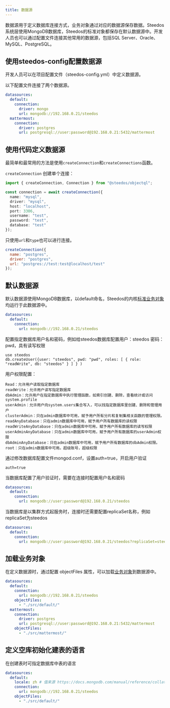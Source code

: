 ```yaml
---
title: 数据源
---
```


数据源用于定义数据库连接方式，业务对象通过对应的数据源保存数据。Steedos系统层使用MongoDB数据库，Steedos的标准对象都保存在默认数据源中。开发人员也可以通过配置文件连接其他常用的数据源，包括SQL Server、Oracle、MySQL、PostgreSQL。

## 使用steedos-config配置数据源

开发人员可以在项目配置文件（steedos-config.yml）中定义数据源。

以下配置文件连接了两个数据源。

```yaml
datasources:
  default:
    connection:
      driver: mongo
      url: mongodb://192.168.0.21/steedos
  mattermost:
    connection:
      driver: postgres
      url: postgresql://user:password@192.168.0.21:5432/mattermost
```

## 使用代码定义数据源

最简单和最常用的方法是使用`createConnection`和`createConnections`函数。

`createConnection` 创建单个连接：

```typescript
import { createConnection, Connection } from "@steedos/objectql";

const connection = await createConnection({
  name: "mysql",
  driver: "mysql",
  host: "localhost",
  port: 3306,
  username: "test",
  password: "test",
  database: "test"
});
```

只使用`url`和`type`也可以进行连接。

```js
createConnection({
  name: "postgres",  
  driver: "postgres",
  url: "postgres://test:test@localhost/test"
});
```

## 默认数据源

默认数据源使用MongoDB数据库，以default命名，Steedos的内核[标准业务对象](./standard_objects)均运行于此数据源中。

```yaml
datasources:
  default:
    connection:
      url: mongodb://192.168.0.21/steedos
```

配置指定数据库用户名和密码，例如给steedos数据库配置用户：steedos  密码：pwd，具有读写权限

```
use steedos
db.createUser({user: "steedos", pwd: "pwd", roles: [ { role: "readWrite", db: "steedos" } ] } )
```

用户权限配置：

```
Read：允许用户读取指定数据库
readWrite：允许用户读写指定数据库
dbAdmin：允许用户在指定数据库中执行管理函数，如索引创建、删除，查看统计或访问system.profile
userAdmin：允许用户向system.users集合写入，可以找指定数据库里创建、删除和管理用户
clusterAdmin：只在admin数据库中可用，赋予用户所有分片和复制集相关函数的管理权限。
readAnyDatabase：只在admin数据库中可用，赋予用户所有数据库的读权限
readWriteAnyDatabase：只在admin数据库中可用，赋予用户所有数据库的读写权限
userAdminAnyDatabase：只在admin数据库中可用，赋予用户所有数据库的userAdmin权限
dbAdminAnyDatabase：只在admin数据库中可用，赋予用户所有数据库的dbAdmin权限。
root：只在admin数据库中可用。超级账号，超级权限
```

通过修改数据库配置文件mongod.conf，设置auth=true，开启用户验证

```
auth=true
```

当数据库配置了用户验证时，需要在连接时配置用户名和密码

```yaml
datasources:
  default:
    connection:
      url: mongodb://user:password@192.168.0.21/steedos
```

当数据库是以集群方式起服务时，连接时还需要配置replicaSet名称，例如replicaSet为steedos

```yaml
datasources:
  default:
    connection:
      url: mongodb://user:password@192.168.0.21/steedos?replicaSet=steedos
```

## 加载业务对象

在定义数据源时，通过配置 objectFiles 属性，可以加载[业务对象](./object.md)到数据源中。

```yaml
datasources:
  default:
    connection:
      url: mongodb://192.168.0.21/steedos
    objectFiles:
      - "./src/default/"
  mattermost:
    connection:
      driver: postgres
      url: postgresql://user:password@192.168.0.21:5432/mattermost
    objectFiles:
      - "./src/mattermost/"
```

## 定义空库初始化建表的语言

在创建表时可指定数据库中表的语言

```yaml
datasources:
  default:
    locale: zh # 值来源 https://docs.mongodb.com/manual/reference/collation-locales-defaults/#collation-languages-locales
    connection:
      url: mongodb://192.168.0.21/steedos
    objectFiles:
      - "./src/default/"
```